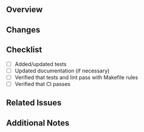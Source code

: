 ## Overview
<!-- Please briefly explain the PR content -->

## Changes
<!-- Please describe the changes in detail -->

## Checklist
- [ ] Added/updated tests
- [ ] Updated documentation (if necessary)
- [ ] Verified that tests and lint pass with Makefile rules
- [ ] Verified that CI passes

## Related Issues
<!-- Please list any related issues if applicable -->

## Additional Notes
<!-- Any additional information or notes if applicable -->